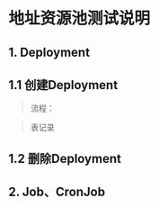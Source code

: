 # 地址资源池测试说明

## 1. Deployment

## 1.1  创建Deployment
>流程：

>表记录



## 1.2  删除Deployment



## 2. Job、CronJob